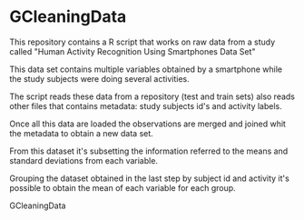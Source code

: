# GCleaningData
This repository contains a R script that works on raw data from a
study called "Human Activity Recognition Using Smartphones Data Set"

This data set contains multiple variables obtained by a smartphone
while the study subjects were doing several activities.

The script reads these data from a repository (test and train sets) also
reads other files that contains metadata: study subjects id's and
activity labels.

Once all this data are loaded the observations are merged and joined
whit the metadata to obtain a new data set.

From this dataset it's subsetting the information referred to the
means and standard deviations from each variable.

Grouping the dataset obtained in the last step by subject id and
activity it's possible to obtain the mean of each variable for each group. 

 
GCleaningData
